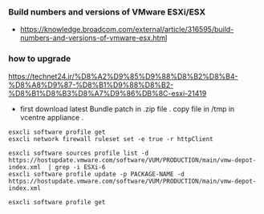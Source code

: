 ### Build numbers and versions of VMware ESXi/ESX
- https://knowledge.broadcom.com/external/article/316595/build-numbers-and-versions-of-vmware-esx.html
### how to upgrade
https://technet24.ir/%D8%A2%D9%85%D9%88%D8%B2%D8%B4-%D8%A8%D9%87-%D8%B1%D9%88%D8%B2-%D8%B1%D8%B3%D8%A7%D9%86%DB%8C-esxi-21419
- first download latest Bundle patch in .zip file . copy file in /tmp in vcentre appliance . 
```
esxcli software profile get
esxcli network firewall ruleset set -e true -r httpClient

esxcli software sources profile list -d https://hostupdate.vmware.com/software/VUM/PRODUCTION/main/vmw-depot-index.xml  | grep -i ESXi-6
esxcli software profile update -p PACKAGE-NAME -d https://hostupdate.vmware.com/software/VUM/PRODUCTION/main/vmw-depot-index.xml

esxcli software profile get
```
